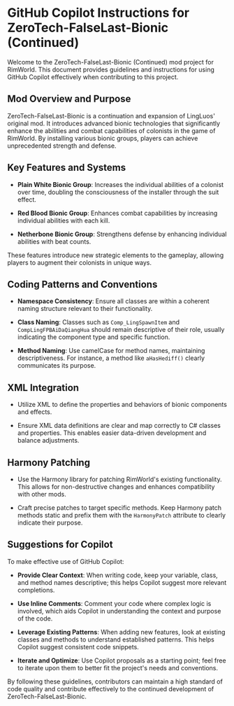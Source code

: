 # GitHub Copilot Instructions for ZeroTech-FalseLast-Bionic (Continued)

Welcome to the ZeroTech-FalseLast-Bionic (Continued) mod project for RimWorld. This document provides guidelines and instructions for using GitHub Copilot effectively when contributing to this project.

## Mod Overview and Purpose

ZeroTech-FalseLast-Bionic is a continuation and expansion of LingLuos' original mod. It introduces advanced bionic technologies that significantly enhance the abilities and combat capabilities of colonists in the game of RimWorld. By installing various bionic groups, players can achieve unprecedented strength and defense.

## Key Features and Systems

- **Plain White Bionic Group**: Increases the individual abilities of a colonist over time, doubling the consciousness of the installer through the suit effect.
  
- **Red Blood Bionic Group**: Enhances combat capabilities by increasing individual abilities with each kill.

- **Netherbone Bionic Group**: Strengthens defense by enhancing individual abilities with beat counts.

These features introduce new strategic elements to the gameplay, allowing players to augment their colonists in unique ways.

## Coding Patterns and Conventions

- **Namespace Consistency**: Ensure all classes are within a coherent naming structure relevant to their functionality.

- **Class Naming**: Classes such as `Comp_LingSpawnItem` and `CompLingFPBAiDaQiangHua` should remain descriptive of their role, usually indicating the component type and specific function.

- **Method Naming**: Use camelCase for method names, maintaining descriptiveness. For instance, a method like `aHasHediff()` clearly communicates its purpose.

## XML Integration

- Utilize XML to define the properties and behaviors of bionic components and effects. 

- Ensure XML data definitions are clear and map correctly to C# classes and properties. This enables easier data-driven development and balance adjustments.

## Harmony Patching

- Use the Harmony library for patching RimWorld's existing functionality. This allows for non-destructive changes and enhances compatibility with other mods.

- Craft precise patches to target specific methods. Keep Harmony patch methods static and prefix them with the `HarmonyPatch` attribute to clearly indicate their purpose.

## Suggestions for Copilot

To make effective use of GitHub Copilot:

- **Provide Clear Context**: When writing code, keep your variable, class, and method names descriptive; this helps Copilot suggest more relevant completions.

- **Use Inline Comments**: Comment your code where complex logic is involved, which aids Copilot in understanding the context and purpose of the code.

- **Leverage Existing Patterns**: When adding new features, look at existing classes and methods to understand established patterns. This helps Copilot suggest consistent code snippets.

- **Iterate and Optimize**: Use Copilot proposals as a starting point; feel free to iterate upon them to better fit the project's needs and conventions.

By following these guidelines, contributors can maintain a high standard of code quality and contribute effectively to the continued development of ZeroTech-FalseLast-Bionic.
